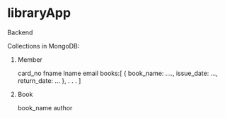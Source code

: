 # libraryApp
Backend

Collections in MongoDB:
1. Member

   card_no
   fname
   lname
   email
   books:[
       {
            book_name: ....,
            issue_date: ...,
            return_date: ...
       },
       .
       .
       .
   ]

2. Book

   book_name
   author
